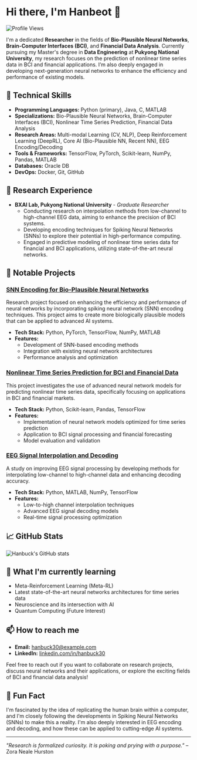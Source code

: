 # Hi there, I'm Hanbeot 👋

![Profile Views](https://komarev.com/ghpvc/?username=hanbuck30&label=Profile%20views&color=0e75b6&style=flat)

I'm a dedicated **Researcher** in the fields of **Bio-Plausible Neural Networks**, **Brain-Computer Interfaces (BCI)**, and **Financial Data Analysis**. Currently pursuing my Master's degree in **Data Engineering** at **Pukyong National University**, my research focuses on the prediction of nonlinear time series data in BCI and financial applications. I’m also deeply engaged in developing next-generation neural networks to enhance the efficiency and performance of existing models.

## 🚀 Technical Skills

- **Programming Languages:** Python (primary), Java, C, MATLAB
- **Specializations:** Bio-Plausible Neural Networks, Brain-Computer Interfaces (BCI), Nonlinear Time Series Prediction, Financial Data Analysis
- **Research Areas:** Multi-modal Learning (CV, NLP), Deep Reinforcement Learning (DeepRL), Core AI (Bio-Plausible NN, Recent NN), EEG Encoding/Decoding
- **Tools & Frameworks:** TensorFlow, PyTorch, Scikit-learn, NumPy, Pandas, MATLAB
- **Databases:** Oracle DB
- **DevOps:** Docker, Git, GitHub

## 💼 Research Experience

- **BXAI Lab, Pukyong National University** - *Graduate Researcher*
  - Conducting research on interpolation methods from low-channel to high-channel EEG data, aiming to enhance the precision of BCI systems.
  - Developing encoding techniques for Spiking Neural Networks (SNNs) to explore their potential in high-performance computing.
  - Engaged in predictive modeling of nonlinear time series data for financial and BCI applications, utilizing state-of-the-art neural networks.

## 🔧 Notable Projects

### [SNN Encoding for Bio-Plausible Neural Networks](https://github.com/hanbuck30/snn-encoding)
Research project focused on enhancing the efficiency and performance of neural networks by incorporating spiking neural network (SNN) encoding techniques. This project aims to create more biologically plausible models that can be applied to advanced AI systems.

- **Tech Stack:** Python, PyTorch, TensorFlow, NumPy, MATLAB
- **Features:**
  - Development of SNN-based encoding methods
  - Integration with existing neural network architectures
  - Performance analysis and optimization

### [Nonlinear Time Series Prediction for BCI and Financial Data](https://github.com/hanbuck30/nonlinear-timeseries-prediction)
This project investigates the use of advanced neural network models for predicting nonlinear time series data, specifically focusing on applications in BCI and financial markets.

- **Tech Stack:** Python, Scikit-learn, Pandas, TensorFlow
- **Features:**
  - Implementation of neural network models optimized for time series prediction
  - Application to BCI signal processing and financial forecasting
  - Model evaluation and validation

### [EEG Signal Interpolation and Decoding](https://github.com/hanbuck30/eeg-signal-interpolation)
A study on improving EEG signal processing by developing methods for interpolating low-channel to high-channel data and enhancing decoding accuracy.

- **Tech Stack:** Python, MATLAB, NumPy, TensorFlow
- **Features:**
  - Low-to-high channel interpolation techniques
  - Advanced EEG signal decoding models
  - Real-time signal processing optimization

## 📈 GitHub Stats

![Hanbuck's GitHub stats](https://github-readme-stats.vercel.app/api?username=hanbuck30&show_icons=true&theme=default)

## 🌱 What I'm currently learning

- Meta-Reinforcement Learning (Meta-RL)
- Latest state-of-the-art neural networks architectures for time series data
- Neuroscience and its intersection with AI
- Quantum Computing (Future Interest)

## 📫 How to reach me

- **Email:** hanbuck30@example.com
- **LinkedIn:** [linkedin.com/in/hanbuck30](https://www.linkedin.com/in/hanbuck30)

Feel free to reach out if you want to collaborate on research projects, discuss neural networks and their applications, or explore the exciting fields of BCI and financial data analysis!

## 🌟 Fun Fact

I'm fascinated by the idea of replicating the human brain within a computer, and I'm closely following the developments in Spiking Neural Networks (SNNs) to make this a reality. I'm also deeply interested in EEG encoding and decoding, and how these can be applied to cutting-edge AI systems.

---

*"Research is formalized curiosity. It is poking and prying with a purpose."* – Zora Neale Hurston
